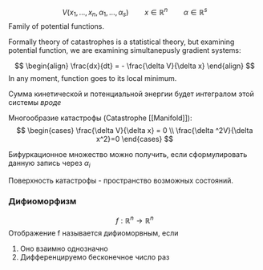 $$
V(x_{1}, \dots, x_{n}, \alpha_{1}, \dots, \alpha_{s}) \qquad x \in \mathbb{R}^n \qquad \alpha \in \mathbb{R}^s
$$
Family of potential functions.

Formally theory of catastrophes is a statistical theory, but examining potential function, we are examining simultanepusly gradient systems:

$$
\begin{align}
\frac{dx}{dt} = - \frac{\delta V}{\delta x}
\end{align}
$$
In any moment, function goes to its local minimum. 

Сумма кинетической и потенциальной энергии будет интегралом этой системы *вроде*

Многообразие катастрофы (Catastrophe [[Manifold]]):
$$
\begin{cases}
\frac{\delta V}{\delta x} = 0 \\
 \frac{\delta ^2V}{\delta x^2}=0
\end{cases}
$$

Бифуркационное множество можно получить, если сформулировать данную запись через $\alpha_{i}$

Поверхность катастрофы - пространство возможных состояний.

### Дифиоморфизм

$$
f: \mathbb{R}^n \to \mathbb{R}^n
$$
Отображение f называется дифиоморвным, если 
1) Оно взаимно однозначно
2) Дифференцируемо бесконечное число раз